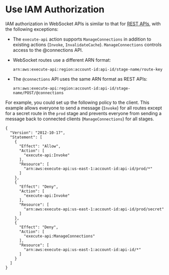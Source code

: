 # Use IAM Authorization<a name="apigateway-websocket-control-access-iam"></a>

IAM authorization in WebSocket APIs is similar to that for [REST APIs](api-gateway-control-access-using-iam-policies-to-invoke-api.md), with the following exceptions:
+ The `execute-api` action supports `ManageConnections` in addition to existing actions \(`Invoke`, `InvalidateCache`\)\. `ManageConnections` controls access to the @connections API\.
+ WebSocket routes use a different ARN format:

  ```
  arn:aws:execute-api:region:account-id:api-id/stage-name/route-key
  ```
+ The `@connections` API uses the same ARN format as REST APIs:

  ```
  arn:aws:execute-api:region:account-id:api-id/stage-name/POST/@connections
  ```

For example, you could set up the following policy to the client\. This example allows everyone to send a message \(`Invoke`\) for all routes except for a secret route in the `prod` stage and prevents everyone from sending a message back to connected clients \(`ManageConnections`\) for all stages\.

```
{
  "Version": "2012-10-17",
  "Statement": [
    {
      "Effect": "Allow",
      "Action": [
        "execute-api:Invoke"           
      ],
      "Resource": [
        "arn:aws:execute-api:us-east-1:account-id:api-id/prod/*"
      ]
    },
    {
      "Effect": "Deny",
      "Action": [
        "execute-api:Invoke"           
      ],
      "Resource": [
        "arn:aws:execute-api:us-east-1:account-id:api-id/prod/secret"
      ]
    },
    {
      "Effect": "Deny",
      "Action": [
        "execute-api:ManageConnections"           
      ],
      "Resource": [
        "arn:aws:execute-api:us-east-1:account-id:api-id/*"
      ]
    }
  ]
}
```